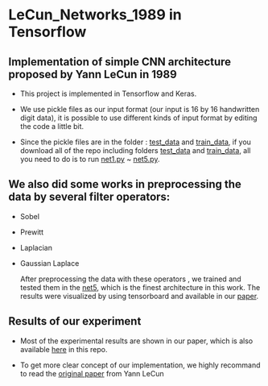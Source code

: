 # LeCun_Networks_1989 in Tensorflow
## Implementation of simple CNN architecture proposed by Yann LeCun in 1989

- This project is implemented in Tensorflow and Keras.

- We use pickle files as our input format (our input is 16 by 16 handwritten digit data), it is possible to use different kinds of input format by editing the code a little bit.

- Since the pickle files are in the folder : [test_data] and [train_data], if you download all of the repo including folders [test_data] and [train_data], all you need to do is to run [net1.py] ~ [net5.py].

## We also did some works in preprocessing the data by several filter operators:

- Sobel 
- Prewitt
- Laplacian
- Gaussian Laplace
    
  After preprocessing the data with these operators , we trained and tested them in the [net5], which is the finest architecture in this work. The results were visualized by using tensorboard and available in our [paper].

## Results of our experiment

- Most of the experimental results are shown in our paper, which is also available [here] in this repo.

- To get more clear concept of our implementation, we highly recommand to read the [original paper] from Yann LeCun

[here]:<https://github.com/hankerkuo/LeCun_Networks_1989/blob/master/Convolutional%20Neural%20Network%20for%20Handwritten%20Digit%20Recognition.pdf>
[net1.py]:https://github.com/hankerkuo/LeCun_Networks_1989/blob/master/net1.py
[net5.py]:https://github.com/hankerkuo/LeCun_Networks_1989/blob/master/net5.py
[net5]:https://github.com/hankerkuo/LeCun_Networks_1989/blob/master/net5.py
[test_data]:https://github.com/hankerkuo/LeCun_Networks_1989/blob/master/test_data
[train_data]:https://github.com/hankerkuo/LeCun_Networks_1989/blob/master/train_data
[original paper]:http://yann.lecun.com/exdb/publis/pdf/lecun-89.pdf
[paper]:<https://github.com/hankerkuo/LeCun_Networks_1989/blob/master/Convolutional%20Neural%20Network%20for%20Handwritten%20Digit%20Recognition.pdf>
